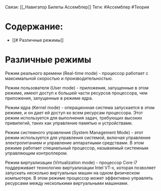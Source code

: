 Связи: [[_Навигатор Билеты Ассемблер]]
Теги: #Ассемблер #Теория 

# Содержание:
- [[# Различные режимы]]
# Различные режимы

Режим реального времени (Real-time mode) - процессор работает с максимальной скоростью и производительностью.

Режим пользователя (User mode) - приложения, запущенные в этом режиме, имеют доступ к большей части ресурсов процессора, чем приложения, запущенные в режиме ядра.

Режим ядра (Kernel mode) - операционная система запускается в этом режиме, и он дает ей доступ ко всем ресурсам процессора. Этот режим используется для выполнения задач, требующих высоких привилегий, таких как управление памятью и устройствами.

Режим системного управления (System Management Mode) - этот режим используется для управления системой, включая управление электропитанием и управление аппаратными средствами. В этом режиме работает специальный процессор, называемый системным управляющим контроллером.

Режим виртуализации (Virtualization mode) - процессор Core i7 поддерживает технологию виртуализации Intel VT-x, которая позволяет запускать несколько виртуальных машин на одном физическом компьютере. В этом режиме процессор может эффективно управлять ресурсами между несколькими виртуальными машинами.